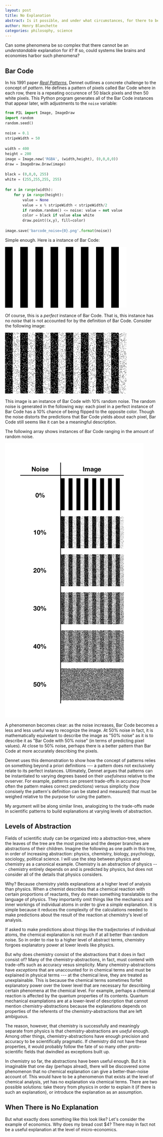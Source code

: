 ```yaml
---
layout: post
title: No Explanation
abstract: Is it possible, and under what circumstances, for there to be no valid explanation of a phenomenon?
author: Henry Blanchette
categories: philosophy, science
---
```


Can some phenomena be so complex that there cannot be an _understandable_ explanation for it? If so, could systems like brains and economies harbor such phenomena?

## Bar Code

In his 1991 paper _[Real Patterns](https://ruccs.rutgers.edu/images/personal-zenon-pylyshyn/class-info/FP2012/FP2012_readings/Dennett_RealPatterns.pdf)_, Dennet outlines a concrete challenge to the concept of _pattern_. He defines a pattern of pixels called Bar Code where in each row, there is a repeating occurence of 50 black pixels and then 50 white pixels. This Python program generates all of the Bar Code instances that appear later, with adjustments to the `noise` variable:

```python
from PIL import Image, ImageDraw
import random
random.seed()

noise = 0.1
stripeWidth = 50

width = 400
height = 200
image = Image.new('RGBA', (width,height), (0,0,0,0))
draw = ImageDraw.Draw(image)

black = (0,0,0, 255)
white = (255,255,255, 255)

for x in range(width):
    for y in range(height):
        value = None
        value = x % stripeWidth < stripeWidth/2
        if random.random() <= noise: value = not value
        color = black if value else white
        draw.point((x,y), fill=color)

image.save('barcode_noise={0}.png'.format(noise))
```


Simple enough. Here is a instance of Bar Code:

![](/assets/barcode/barcode_noise=0.0.png)

Of course, this is a _perfect_ instance of Bar Code. That is, this instance has no _noise_ that is not accounted for by the definition of Bar Code. Consider the following image:

![](/assets/barcode/barcode_noise=0.1.png)

This image is an instance of Bar Code with 10% random noise. The random noise is generated in the following way: each pixel in a perfect instance of Bar Code has a 10% chance of being flipped to the opposite color. Though the noise distorts the predictions that Bar Code yields about each pixel, Bar Code still seems like it can be a meaningful description.

The following array shows instances of Bar Code ranging in the amount of random noise.

![](/assets/barcode/barcode-array.png)

A phenomenon becomes clear: as the noise increases, Bar Code becomes a less and less useful way to recognize the image. At 50% noise in fact, it is mathematically equivelant to describe the image as "50% noise" as it is to describe it as "Bar Code with 50% noise" (in terms of predicting pixel values). At close to 50% noise, perhaps there is a better pattern than Bar Code at more accurately describing the pixels.

Dennet uses this demonstration to show how the concept of patterns relies on something beyond a priori definitions --- a pattern does not exclusively relate to its perfect instances. Ultimately, Dennet argues that patterns can be instantiated to varying degrees based on their _usefulness_ relative to the ovserver. For example, patterns can present trade-offs in accuracy (how often the pattern makes correct predictions) versus simplicity (how consisely the pattern's definition can be stated and measured) that must be weighed relative to the purpose for using the pattern.

My argument will be along similar lines, analogizing to the trade-offs made in scientific patterns to build explanations at varying levels of abstraction.

## Levels of Abstraction

Fields of scientific study can be organized into a abstraction-tree, where the leaves of the tree are the most precise and the deeper branches are abstractions of their children. Imagine the following as one path in this tree, in order of increasing abstraction: physics, chemistry, biology, psychology, sociology, political science. I will use the step between physics and chemistry as a canonical example. Chemistry is an abstraction of physics --- chemistry entirely depends on and is predicted by physics, but does not consider all of the details that physics considers.

Why? Because chemistry yields explanations at a higher level of analysis than physics. When a chemist describes that a chemical reaction with certain proportions of reactants, they do mean something translatable to the language of physics. They importantly omit things like the mechanics and inner workings of individual atoms in order to give a _simple_ explanation. It is simple because it reduces the complexity of the calculations needed to make predictions about the result of the reaction at chemistry's level of analysis.

If asked to make predictions about things like the tradjectories of individual atoms, the chemical explanation is not much if at all better than random noise. So in order to rise to a higher level of abstract terms, chemistry forgoes explanatory power at lower levels like physics.

But why does chemistry consist of the abstractions that it does in fact consist of? Many of the chemistry-abstractions, in fact, must contend with trade-offs such as accuracy vesus simplicity. Many chemistry-abstractions have _exceptions_ that are unaccounted for in chemical terms and must be explained in physical terms --- at the chemical leve, they are treated as unexplainable. This is because the chemical terms sometimes forfeit explanatory power over the lower level that are necessary for describing certain phenomena at the chemical level. For example, perhaps a chemical reaction is affected by the quantum properties of its contents. Quantum mechanical examplations are at a lower-level of description that cannot mention chemistry-abstractions because the explanations depends on properties of the referents of the chemistry-abstractions that are left ambiguous.

The reason, however, that chemistry is successfully and meaningly separate from physics is that chemistry-abstractions are _useful_ enough. Among other things, chemistry-abstractions have enough precision and accuracy to be scientifically pragmatic. If chemistry did not have these properties, it would probably follow the fate of so many other proto-scientific fields that dwindled as exceptions built up.

In chemistry so far, the abstractions have been useful enough. But it is imaginable that one day (perhaps alread), there will be discovered some phenomenon that no chemical explanation can give a better-than-noise account of. This would have to be a phenomenon that exists at the level of chemical analysis, yet has no explanation via chemical terms. There are two possible solutions: take theory from physics in order to explain it (if there is such an explanation), or introduce the explanation as an assumption.

## When There is No Explanation

But what exactly does something like this look like? Let's consider the example of economics. Why does my bread cost $4? There may in fact not be a useful explanation at the level of micro-economics.
